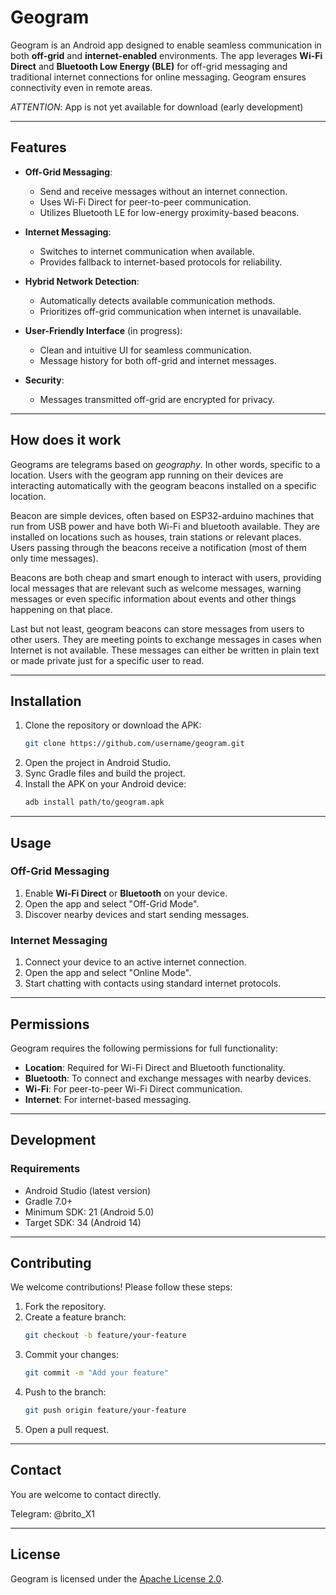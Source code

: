 # Geogram

Geogram is an Android app designed to enable seamless communication in both **off-grid** and **internet-enabled** environments. The app leverages **Wi-Fi Direct** and **Bluetooth Low Energy (BLE)** for off-grid messaging and traditional internet connections for online messaging. Geogram ensures connectivity even in remote areas.

*ATTENTION*: App is not yet available for download (early development)

---

## Features

- **Off-Grid Messaging**:
  - Send and receive messages without an internet connection.
  - Uses Wi-Fi Direct for peer-to-peer communication.
  - Utilizes Bluetooth LE for low-energy proximity-based beacons.

- **Internet Messaging**:
  - Switches to internet communication when available.
  - Provides fallback to internet-based protocols for reliability.

- **Hybrid Network Detection**:
  - Automatically detects available communication methods.
  - Prioritizes off-grid communication when internet is unavailable.

- **User-Friendly Interface** (in progress):
  - Clean and intuitive UI for seamless communication.
  - Message history for both off-grid and internet messages.

- **Security**:
  - Messages transmitted off-grid are encrypted for privacy.

---

## How does it work

Geograms are telegrams based on _geography_. In other words, specific
to a location. Users with the geogram app running on their devices are
interacting automatically with the geogram beacons installed on a
specific location.

Beacon are simple devices, often based on ESP32-arduino machines that
run from USB power and have both Wi-Fi and bluetooth available.
They are installed on locations such as houses, train stations or 
relevant places. Users passing through the beacons receive a
notification (most of them only time messages).

Beacons are both cheap and smart enough to interact with users,
providing local messages that are relevant such as welcome messages,
warning messages or even specific information about events and other
things happening on that place.

Last but not least, geogram beacons can store messages from users to
other users. They are meeting points to exchange messages in cases when
Internet is not available. These messages can either be written in
plain text or made private just for a specific user to read.

---

## Installation

1. Clone the repository or download the APK:
   ```bash
   git clone https://github.com/username/geogram.git
   ```
2. Open the project in Android Studio.
3. Sync Gradle files and build the project.
4. Install the APK on your Android device:
   ```bash
   adb install path/to/geogram.apk
   ```

---

## Usage

### Off-Grid Messaging
1. Enable **Wi-Fi Direct** or **Bluetooth** on your device.
2. Open the app and select "Off-Grid Mode".
3. Discover nearby devices and start sending messages.

### Internet Messaging
1. Connect your device to an active internet connection.
2. Open the app and select "Online Mode".
3. Start chatting with contacts using standard internet protocols.

---

## Permissions

Geogram requires the following permissions for full functionality:
- **Location**: Required for Wi-Fi Direct and Bluetooth functionality.
- **Bluetooth**: To connect and exchange messages with nearby devices.
- **Wi-Fi**: For peer-to-peer Wi-Fi Direct communication.
- **Internet**: For internet-based messaging.

---

## Development

### Requirements
- Android Studio (latest version)
- Gradle 7.0+
- Minimum SDK: 21 (Android 5.0)
- Target SDK: 34 (Android 14)

---

## Contributing

We welcome contributions! Please follow these steps:
1. Fork the repository.
2. Create a feature branch:
   ```bash
   git checkout -b feature/your-feature
   ```
3. Commit your changes:
   ```bash
   git commit -m "Add your feature"
   ```
4. Push to the branch:
   ```bash
   git push origin feature/your-feature
   ```
5. Open a pull request.

---

## Contact

You are welcome to contact directly.

Telegram: @brito_X1

---

## License

Geogram is licensed under the [Apache License 2.0](https://www.apache.org/licenses/LICENSE-2.0).

